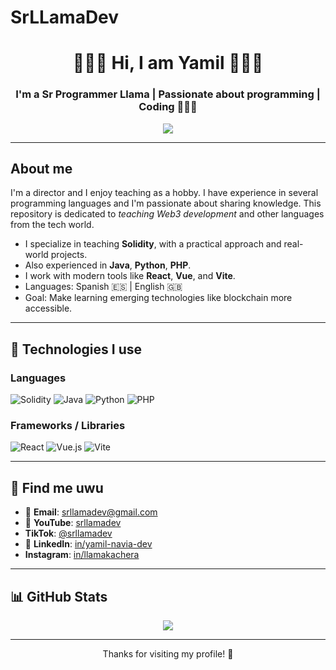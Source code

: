 # SrLLamaDev

<h1 align="center">🦙🦙🦙 Hi, I am Yamil 🦙🦙🦙</h1>
<h3 align="center">I'm a Sr Programmer Llama | Passionate about programming | Coding 🚀🚀🚀 </h3>

<p align="center">
    <img src="https://readme-typing-svg.herokuapp.com?color=36BCF7&center=true&vCenter=true&lines=Solidity+Coach;Code+and+Teaching+Enthusiast;Building+the+Future+of+Web3" />
</p>

---

##  About me

I'm a director and I enjoy teaching as a hobby. I have experience in several programming languages ​​and I'm passionate about sharing knowledge. This repository is dedicated to *teaching Web3 development* and other languages ​​from the tech world.

- I specialize in teaching **Solidity**, with a practical approach and real-world projects.
- Also experienced in **Java**, **Python**, **PHP**.
- I work with modern tools like **React**, **Vue**, and **Vite**.
- Languages: Spanish 🇪🇸 | English 🇬🇧
- Goal: Make learning emerging technologies like blockchain more accessible.

---

## 🚀 Technologies I use

### Languages
![Solidity](https://img.shields.io/badge/Solidity-363636?style=flat&logo=solidity&logoColor=white)
![Java](https://img.shields.io/badge/Java-ED8B00?style=flat&logo=java&logoColor=white)
![Python](https://img.shields.io/badge/Python-3776AB?style=flat&logo=python&logoColor=white)
![PHP](https://img.shields.io/badge/PHP-777BB4?style=flat&logo=php&logoColor=white)

### Frameworks / Libraries
![React](https://img.shields.io/badge/React-61DAFB?style=flat&logo=react&logoColor=black)
![Vue.js](https://img.shields.io/badge/Vue.js-4FC08D?style=flat&logo=vue.js&logoColor=white)
![Vite](https://img.shields.io/badge/Vite-646CFF?style=flat&logo=vite&logoColor=white)

---

## 🎥 Find me uwu

- 📩 **Email**: [srllamadev@gmail.com](mailto:srllamadev@gmail.com)
- 🎥 **YouTube**: [srllamadev](https://www.youtube.com/@srllamadev)
-  **TikTok**: [@srllamadev](https://www.tiktok.com/@srllamadev)
- 💼 **LinkedIn**: [in/yamil-navia-dev](https://linkedin.com/in/srllamadev)
-  **Instagram**: [in/llamakachera](https://www.instagram.com/llama_kachera)

---

## 📊 GitHub Stats

<p align="center">
  <!--<img src="https://github-readme-stats.vercel.app/api?username=srllamadev&show_icons=true&theme=radical" />-->
  <img src="https://github-readme-stats.vercel.app/api/top-langs/?username=srllamadev&layout=compact&theme=radical" />
</p>

---

<p align="center"> Thanks for visiting my profile! 🚀</p>
